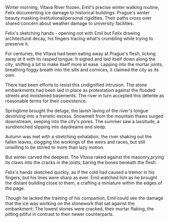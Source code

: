 Winter morning, Vltava River frozen. Emil's precise winter walking routine, Felix documenting ice damage to historical buildings. Prague's winter beauty masking institutional/personal rigidities. Their paths cross over shared concern about weather damage to university facilities.


Felix's sketching hands - opening not with Emil but Felix drawing architectural decay, his fingers tracing what's crumbling while trying to preserve it.




For centuries, the Vltava had been eating away at Prague's flesh, licking away at it with its rasped tongue. It sighed and laid itself down along the city, shifting a bit to make itself more at ease. Lapping into the mortar joints, breathing foggy breath into the sills and cornices, it claimed the city as its own. 

There had been efforts to resist this undignified intrusion. The stone embankments had been laid in place as protestation against the flooded streets and moistened basements. The river in turn accepted this détente as reasonable terms for their coexistence. 

Springtime brought the deluge, the lavish laving of the river's tongue devolving into a frenetic excess. Snowmelt from the mountain thaws surged downstream, seeping into the city's pores. The summer saw a lassitude, a sundrenched slipping into daydreams and sleep. 

Autumn was met with a stretching exhalation, the river shaking out the fallen leaves, clogging the workings of the weirs and races, but still unwilling to be stirred to more than lazy motion. 

But winter carved the deepest. The Vltava raked against the masonry,prying its claws into the cracks in the joists, baring the bones beneath the flesh. 

Felix's hands sketched quickly, as if the cold had caused a tremor in his fingers, but his lines were sharp as ever. Emil watched him as he brought the distant building close to them, a crafting a miniature within the edges of the page. 

Though he lacked the training of his companion, Emil could see the damage that the ice was working on the stonework that sat against the embankment. The lowest stones were cracked, their mortar flaking, the pitting pitiful in contrast to their newer counterparts. 
